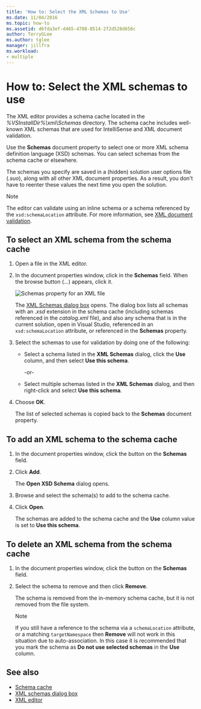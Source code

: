 ```yaml
---
title: 'How to: Select the XML Schemas to Use'
ms.date: 11/04/2016
ms.topic: how-to
ms.assetid: d6fda3ef-d465-4788-8514-2f2d528d658c
author: TerryGLee
ms.author: tglee
manager: jillfra
ms.workload:
- multiple
---
```

# How to: Select the XML schemas to use

The XML editor provides a schema cache located in the *%VSInstallDir%\xml\Schemas* directory. The schema cache includes well-known XML schemas that are used for IntelliSense and XML document validation.

Use the **Schemas** document property to select one or more XML schema definition language (XSD) schemas. You can select schemas from the schema cache or elsewhere.

The schemas you specify are saved in a (hidden) solution user options file (.*suo*), along with all other XML document properties. As a result, you don't have to reenter these values the next time you open the solution.

> [!NOTE]
> The editor can validate using an inline schema or a schema referenced by the `xsd:schemaLocation` attribute. For more information, see [XML document validation](../xml-tools/xml-document-validation.md).

## To select an XML schema from the schema cache

1. Open a file in the XML editor.

2. In the document properties window, click in the **Schemas** field. When the browse button (...) appears, click it.

   ![Schemas property for an XML file](media/properties-schemas.png)

   The [XML Schemas dialog box](xml-schemas-dialog-box.md) opens. The dialog box lists all schemas with an .*xsd* extension in the schema cache (including schemas referenced in the *catalog.xml* file), and also any schema that is in the current solution, open in Visual Studio, referenced in an `xsd:schemaLocation` attribute, or referenced in the **Schemas** property.

3. Select the schemas to use for validation by doing one of the following:

   - Select a schema listed in the **XML Schemas** dialog, click the **Use** column, and then select **Use this schema**.

     -or-

   - Select multiple schemas listed in the **XML Schemas** dialog, and then right-click and select **Use this schema**.

4. Choose **OK**.

   The list of selected schemas is copied back to the **Schemas** document property.

## To add an XML schema to the schema cache

1. In the document properties window, click the button on the **Schemas** field.

2. Click **Add**.

   The **Open XSD Schema** dialog opens.

3. Browse and select the schema(s) to add to the schema cache.

4. Click **Open**.

   The schemas are added to the schema cache and the **Use** column value is set to **Use this schema**.

## To delete an XML schema from the schema cache

1. In the document properties window, click the button on the **Schemas** field.

2. Select the schema to remove and then click **Remove**.

   The schema is removed from the in-memory schema cache, but it is not removed from the file system.

   > [!NOTE]
   > If you still have a reference to the schema via a `schemaLocation` attribute, or a matching `targetNamespace` then **Remove** will not work in this situation due to auto-association. In this case it is recommended that you mark the schema as **Do not use selected schemas** in the **Use** column.

## See also

- [Schema cache](../xml-tools/schema-cache.md)
- [XML schemas dialog box](../xml-tools/xml-schemas-dialog-box.md)
- [XML editor](../xml-tools/xml-editor.md)
